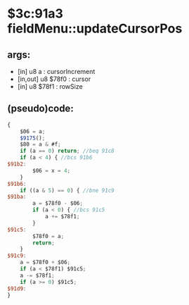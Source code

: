 ﻿
# $3c:91a3 fieldMenu::updateCursorPos


## args:
+	[in] u8 a : cursorIncrement
+	[in,out] u8 $78f0 : cursor
+	[in] u8 $78f1 : rowSize
## (pseudo)code:
```js
{
	$06 = a;
	$9175();
	$80 = a & #f;
	if (a == 0) return;	//beq 91c8
	if (a < 4) { //bcs 91b6
$91b2:
		$06 = x = 4;
	}
$91b6:
	if ((a & 5) == 0) { //bne 91c9
$91ba:
		a = $78f0 - $06;
		if (a < 0) { //bcs 91c5
			a += $78f1;
		}
$91c5:
		$78f0 = a;
		return;
	}
$91c9:
	a = $78f0 + $06;
	if (a < $78f1) $91c5;
	a -= $78f1;
	if (a >= 0) $91c5;
$91d9:
}
```



